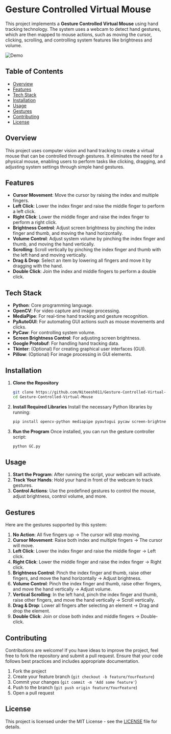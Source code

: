 # Gesture Controlled Virtual Mouse

This project implements a **Gesture Controlled Virtual Mouse** using hand tracking technology. The system uses a webcam to detect hand gestures, which are then mapped to mouse actions, such as moving the cursor, clicking, scrolling, and controlling system features like brightness and volume.

![Demo](screenshot.png) <!-- Replace with actual demo GIF or screenshot -->

## Table of Contents
- [Overview](#overview)
- [Features](#features)
- [Tech Stack](#tech-stack)
- [Installation](#installation)
- [Usage](#usage)
- [Gestures](#gestures)
- [Contributing](#contributing)
- [License](#license)

## Overview

This project uses computer vision and hand tracking to create a virtual mouse that can be controlled through gestures. It eliminates the need for a physical mouse, enabling users to perform tasks like clicking, dragging, and adjusting system settings through simple hand gestures.

## Features

- **Cursor Movement**: Move the cursor by raising the index and multiple fingers.
- **Left Click**: Lower the index finger and raise the middle finger to perform a left click.
- **Right Click**: Lower the middle finger and raise the index finger to perform a right click.
- **Brightness Control**: Adjust screen brightness by pinching the index finger and thumb, and moving the hand horizontally.
- **Volume Control**: Adjust system volume by pinching the index finger and thumb, and moving the hand vertically.
- **Scrolling**: Scroll vertically by pinching the index finger and thumb with the left hand and moving vertically.
- **Drag & Drop**: Select an item by lowering all fingers and move it by dragging with the hand.
- **Double Click**: Join the index and middle fingers to perform a double click.

## Tech Stack

- **Python**: Core programming language.
- **OpenCV**: For video capture and image processing.
- **MediaPipe**: For real-time hand tracking and gesture recognition.
- **PyAutoGUI**: For automating GUI actions such as mouse movements and clicks.
- **PyCaw**: For controlling system volume.
- **Screen Brightness Control**: For adjusting screen brightness.
- **Google Protobuf**: For handling hand tracking data.
- **Tkinter**: (Optional) For creating graphical user interfaces (GUI).
- **Pillow**: (Optional) For image processing in GUI elements.

## Installation

1. **Clone the Repository**
    ```bash
    git clone https://github.com/Niteesh011/Gesture-Controlled-Virtual-Mouse.git
    cd Gesture-Controlled-Virtual-Mouse
    ```

2. **Install Required Libraries**
    Install the necessary Python libraries by running:
    ```bash
    pip install opencv-python mediapipe pyautogui pycaw screen-brightness-control
    ```

3. **Run the Program**
    Once installed, you can run the gesture controller script:
    ```bash
    python GC.py
    ```

## Usage

1. **Start the Program**: After running the script, your webcam will activate.
2. **Track Your Hands**: Hold your hand in front of the webcam to track gestures.
3. **Control Actions**: Use the predefined gestures to control the mouse, adjust brightness, control volume, and more.

## Gestures

Here are the gestures supported by this system:

1. **No Action**: All five fingers up → The cursor will stop moving.
2. **Cursor Movement**: Raise both index and multiple fingers → The cursor will move.
3. **Left Click**: Lower the index finger and raise the middle finger → Left click.
4. **Right Click**: Lower the middle finger and raise the index finger → Right click.
5. **Brightness Control**: Pinch the index finger and thumb, raise other fingers, and move the hand horizontally → Adjust brightness.
6. **Volume Control**: Pinch the index finger and thumb, raise other fingers, and move the hand vertically → Adjust volume.
7. **Vertical Scrolling**: In the left hand, pinch the index finger and thumb, raise other fingers, and move the hand vertically → Scroll vertically.
8. **Drag & Drop**: Lower all fingers after selecting an element → Drag and drop the element.
9. **Double Click**: Join or close both index and middle fingers → Double-click.

## Contributing

Contributions are welcome! If you have ideas to improve the project, feel free to fork the repository and submit a pull request. Ensure that your code follows best practices and includes appropriate documentation.

1. Fork the project
2. Create your feature branch (`git checkout -b feature/YourFeature`)
3. Commit your changes (`git commit -m 'Add some feature'`)
4. Push to the branch (`git push origin feature/YourFeature`)
5. Open a pull request

## License

This project is licensed under the MIT License - see the [LICENSE](LICENSE) file for details.

